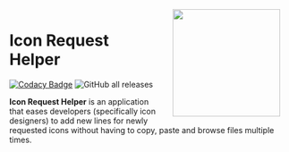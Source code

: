 <img src="https://raw.githubusercontent.com/hdfhtt/ic-req-helper/main/app_icon.ico" width="192" align="right" hspace="20" />

# Icon Request Helper
[![Codacy Badge](https://app.codacy.com/project/badge/Grade/35f6f89e8fe24360bb146f76829f4f33)](https://www.codacy.com/gh/hdfhtt/ic-req-helper/dashboard?utm_source=github.com&amp;utm_medium=referral&amp;utm_content=hdfhtt/ic-req-helper&amp;utm_campaign=Badge_Grade)
![GitHub all releases](https://img.shields.io/github/downloads/hdfhtt/ic-req-helper/total)

**Icon Request Helper** is an application that eases developers (specifically icon designers) to add new lines for newly requested icons without having to copy, paste and browse files multiple times.

